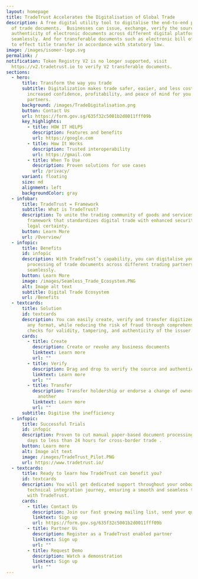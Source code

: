 ```yaml
---
layout: homepage
title: TradeTrust Accelerates the Digitalisation of Global Trade
description: A free digital utility tool to digitalise the end-to-end processing
  of trade documents.  Businesses can issue, exchange, verify the source and
  authenticity of electronic documents across different digital platforms
  seamlessly. And for transferable documents such as electronic bill of lading
  to effect title transfer in accordance with statutory law.
image: /images/isomer-logo.svg
permalink: /
notification: Token Registry V2 is no longer supported, visit
  https://v2.tradetrust.io to verify V2 transferable documents.
sections:
  - hero:
      title: Transform the way you trade
      subtitle: Digitalization makes trade safer, easier, and less costly, providing
        increased confidence, profitability, and peace of mind for you and your
        partners.
      background: /images/TradeDigitalisation.png
      button: Contact Us
      url: https://form.gov.sg/635f32c5001b2d0011fff09b
      key_highlights:
        - title: HOW IT HELPS
          description: Features and benefits
          url: https://google.com
        - title: How It Works
          description: Trusted interoperability
          url: https://gmail.com
        - title: When To Use
          description: Proven solutions for use cases
          url: /privacy/
      variant: floating
      size: md
      alignment: left
      backgroundColor: gray
  - infobar:
      title: TradeTrust = Framework
      subtitle: What is TradeTrust?
      description: To unite the trading community of goods and services under a
        framework that standardizes digital trade with enhanced security and
        legal certainty.
      button: Learn More
      url: /Overview/
  - infopic:
      title: Benefits
      id: infopic
      description: With TradeTrust’s capability, you can digitalise your end-to-end
        processing of trade documents across different trading partners
        seamlessly.
      button: Learn More
      image: /images/Seamless_Trade_Ecosystem.PNG
      alt: Image alt text
      subtitle: Digital Trade Ecosystem
      url: /Benefits
  - textcards:
      title: Solution
      id: textcards
      description: You can easily create, verify and transfer digitized documents of
        any format, while reducing the risk of fraud through comprehensive
        checks for validity, tampering, and authenticity of the issuer.
      cards:
        - title: Create
          description: Create or revoke any business documents
          linktext: Learn more
          url: ""
        - title: Verify
          description: Drag and drop to verify the source and authenticity of document
          linktext: Learn more
          url: ""
        - title: Transfer
          description: Transfer holdership or endorse a change of ownership from party to
            another
          linktext: Learn more
          url: ""
      subtitle: Digitise the inefficiency
  - infopic:
      title: Successful Trials
      id: infopic
      description: Proven to cut manual paper-based document processing time from 5
        days to less than 24 hours for cross-border trade .
      button: Learn more
      alt: Image alt text
      image: /images/TradeTrust_Pilot.PNG
      url: https://www.tradetrust.io/
  - textcards:
      title: Ready to learn how TradeTrust can benefit you?
      id: textcards
      description: You will get dedicated support throughout your onboarding and
        technical integration journey, ensuring a smooth and seamless transition
        with TradeTrust.
      cards:
        - title: Contact Us
          description: Join our fast growing mailing list, send your queries
          linktext: Sign up
          url: https://form.gov.sg/635f32c5001b2d0011fff09b
        - title: Partner Us
          description: Register as a TradeTrust enabled partner
          linktext: Sign up
          url: ""
        - title: Request Demo
          description: Watch a demonstration
          linktext: Sign up
          url: ""
---
```

